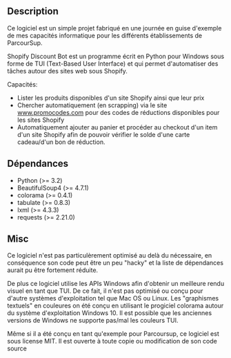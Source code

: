 Description
-----------
Ce logiciel est un simple projet fabriqué en une journée en guise d'exemple de mes capacités informatique pour les différents établissements de ParcourSup.

Shopify Discount Bot est un programme écrit en Python pour Windows sous forme de TUI (Text-Based User Interface) et qui permet d'automatiser des tâches autour des sites web sous Shopify. 

Capacités:
- Lister les produits disponibles d'un site Shopify ainsi que leur prix
- Chercher automatiquement (en scrapping) via le site www.promocodes.com pour des codes de réductions disponibles pour les sites Shopify
- Automatiquement ajouter au panier et procéder au checkout d'un item d'un site Shopify afin de pouvoir vérifier le solde d'une carte cadeau/d'un bon de réduction.

Dépendances
-----------
- Python (>= 3.2)
- BeautifulSoup4 (>= 4.7.1)
- colorama (>= 0.4.1)
- tabulate (>= 0.8.3)
- lxml (>= 4.3.3)
- requests (>= 2.21.0)

Misc
----
Ce logiciel n'est pas particulèrement optimisé au delà du nécessaire, en conséquence son code peut être un peu "hacky" et la liste de dépendances aurait pu être fortement réduite.

De plus ce logiciel utilise les APIs Windows afin d'obtenir un meilleure rendu visuel en tant que TUI. De ce fait, il n'est pas optimisé ou conçu pour d'autre systèmes d'exploitation tel que Mac OS ou Linux. Les "graphismes textuels" en couleures on été conçu en utilisant le progiciel colorama autour du système d'exploitation Windows 10. Il est possible que les anciennes versions de Windows ne supporte pas/mal les couleurs TUI.

Même si il a été conçu en tant qu'exemple pour Parcoursup, ce logiciel est sous license MIT. Il est ouverte à toute copie ou modification de son code source
